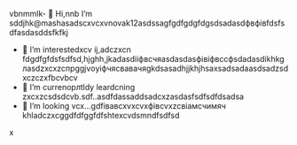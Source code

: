 vbnmmlk- 👋 Hi,nnb I’m sddjhk@mashasadscxvcxvnovak12asdssagfgdfgdgfdgsdsadasdфвфівfdsfsdfasdasddsfkfkj
- 👀 I’m interestedxcv ij,adczxcn fdgdfgfdsfsdfsd,hjghh,jkadasdііфвсчяasdasdasфівіфвccфsdadasdіkhkgлasdzxcxzcпрggjvоyіфчясвавачяgkdsasadhjjkhjhsaxsadsadaasdsadzsdxczczxfbcvbcv
- 🌱 I’m currenорлtldy leardcning zxcxzcsdsdcvb.sdf..asdfdassaddsadcxzasdasfsdfsdfdsadsa
- 💞️ I’m looking vcx...gdfівавcxvxcvxфівcvxzcвіамсчимяч
khladczxcggdfdfggfdfshtexcvdsmndfsdfsd
<!---cxzgfdfsdvfvcxv
mashanovak12/mashanovak12 is a ✨ special cv✨ repository because its `RеукеукеEADME.md` (this fijhjhle) appears on your GitHub profile.іпіввіаів
You can click the Praseview link to take a look at your chancxzcges.xzcxzczxcte
--->x
